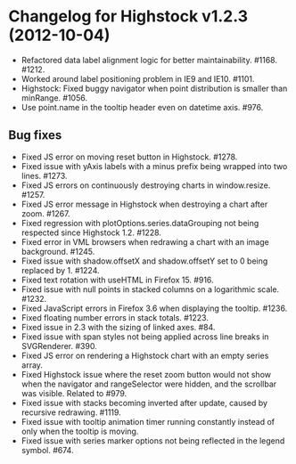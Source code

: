 # Changelog for Highstock v1.2.3 (2012-10-04)
        
- Refactored data label alignment logic for better maintainability. #1168. #1212.
- Worked around label positioning problem in IE9 and IE10. #1101.
- Highstock: Fixed buggy navigator when point distribution is smaller than minRange. #1056.
- Use point.name in the tooltip header even on datetime axis. #976.

## Bug fixes
- Fixed JS error on moving reset button in Highstock. #1278.
- Fixed issue with yAxis labels with a minus prefix being wrapped into two lines. #1273.
- Fixed JS errors on continuously destroying charts in window.resize. #1257.
- Fixed JS error message in Highstock when destroying a chart after zoom. #1267.
- Fixed regression with plotOptions.series.dataGrouping not being respected since Highstock 1.2. #1228.
- Fixed error in VML browsers when redrawing a chart with an image background. #1245.
- Fixed issue with shadow.offsetX and shadow.offsetY set to 0 being replaced by 1. #1224.
- Fixed text rotation with useHTML in Firefox 15. #916.
- Fixed issue with null points in stacked columns on a logarithmic scale. #1232.
- Fixed JavaScript errors in Firefox 3.6 when displaying the tooltip. #1236.
- Fixed floating number errors in stack totals. #1223.
- Fixed issue in 2.3 with the sizing of linked axes. #84.
- Fixed issue with span styles not being applied across line breaks in SVGRenderer. #390.
- Fixed JS error on rendering a Highstock chart with an empty series array.
- Fixed Highstock issue where the reset zoom button would not show when the navigator and rangeSelector were hidden, and the scrollbar was visible. Related to #979.
- Fixed issue with stacks becoming inverted after update, caused by recursive redrawing. #1119.
- Fixed issue with tooltip animation timer running constantly instead of only when the tooltip is moving.
- Fixed issue with series marker options not being reflected in the legend symbol. #674.